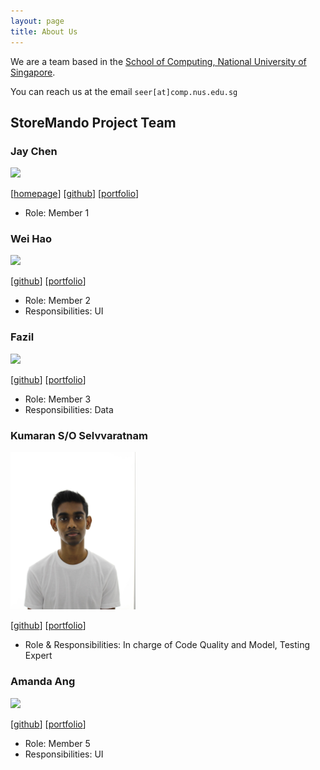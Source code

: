 ```yaml
---
layout: page
title: About Us
---
```


We are a team based in the [School of Computing, National University of Singapore](http://www.comp.nus.edu.sg).

You can reach us at the email `seer[at]comp.nus.edu.sg`

## StoreMando Project Team

### Jay Chen

<img src="images/johndoe.png" width="200px">

[[homepage](http://www.comp.nus.edu.sg/~damithch)]
[[github](https://github.com/johndoe)]
[[portfolio](team/johndoe.md)]

* Role: Member 1

### Wei Hao

<img src="images/johndoe.png" width="200px">

[[github](http://github.com/johndoe)]
[[portfolio](team/johndoe.md)]

* Role: Member 2
* Responsibilities: UI

### Fazil

<img src="images/johndoe.png" width="200px">

[[github](http://github.com/johndoe)] [[portfolio](team/johndoe.md)]

* Role: Member 3
* Responsibilities: Data

### Kumaran S/O Selvvaratnam

<img src="images/kumaran.png" width="200px">

[[github](http://github.com/kumsssss)]
[[portfolio](team/johndoe.md)]

* Role & Responsibilities: In charge of Code Quality and Model,
  Testing Expert

### Amanda Ang

<img src="images/johndoe.png" width="200px">

[[github](http://github.com/johndoe)]
[[portfolio](team/johndoe.md)]

* Role: Member 5
* Responsibilities: UI
